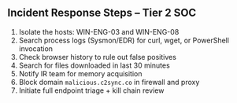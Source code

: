 ## Incident Response Steps – Tier 2 SOC

1. Isolate the hosts: WIN-ENG-03 and WIN-ENG-08
2. Search process logs (Sysmon/EDR) for curl, wget, or PowerShell invocation
3. Check browser history to rule out false positives
4. Search for files downloaded in last 30 minutes
5. Notify IR team for memory acquisition
6. Block domain `malicious.c2sync.co` in firewall and proxy
7. Initiate full endpoint triage + kill chain review
